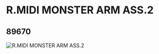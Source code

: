 # R.MIDI MONSTER ARM ASS.2
## 89670
![R.MIDI MONSTER ARM ASS.2](https://lc-www-live-s.legocdn.com/media/bricks/5/2/4587346.jpg)